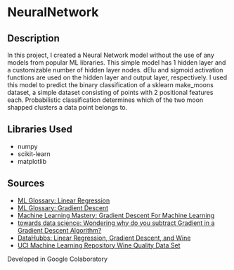 # NeuralNetwork

## Description
In this project, I created a Neural Network model without the use of any models from popular ML libraries. This simple model has 1 hidden layer and a customizable number of hidden layer nodes. dElu and sigmoid activation functions are used on the hidden layer and output layer, respectively. I used this model to predict the binary classification of a sklearn make_moons dataset, a simple dataset consisting of points with 2 positional features each. Probabilistic classification determines which of the two moon shapped clusters a data point belongs to.

## Libraries Used
- numpy
- scikit-learn
- matplotlib

## Sources
 - [ML Glossary: Linear Regression](https://ml-cheatsheet.readthedocs.io/en/latest/linear_regression.html)
 - [ML Glossary: Gradient Descent](https://ml-cheatsheet.readthedocs.io/en/latest/gradient_descent.html)
 - [Machine Learning Mastery: Gradient Descent For Machine Learning](https://machinelearningmastery.com/gradient-descent-for-machine-learning/)
 - [towards data science: Wondering why do you subtract Gradient in a Gradient Descent Algorithm?](https://towardsdatascience.com/wondering-why-do-you-subtract-gradient-in-a-gradient-descent-algorithm-9b5aabdf8150)
 - [DataHubbs: Linear Regression, Gradient Descent, and Wine](https://www.datahubbs.com/linear-regression-gradient-descent-and-wine/)
 - [UCI Machine Learning Repository Wine Quality Data Set](https://archive.ics.uci.edu/ml/datasets/Wine+Quality)

Developed in Google Colaboratory
